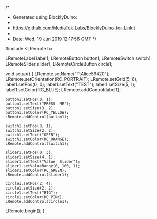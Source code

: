 /*
 * Generated using BlocklyDuino:
 *
 * https://github.com/MediaTek-Labs/BlocklyDuino-for-LinkIt
 *
 * Date: Wed, 19 Jun 2019 12:17:56 GMT
 */

#include <LRemote.h>

LRemoteLabel label1;
LRemoteButton button1;
LRemoteSwitch switch1;
LRemoteSlider slider1;
LRemoteCircleButton circle1;

void setup()
{
  LRemote.setName("TtAlice59420");
  LRemote.setOrientation(RC_PORTRAIT);
  LRemote.setGrid(5, 6);
    label1.setPos(0, 0);
    label1.setText("TEST");
    label1.setSize(5, 1);
    label1.setColor(RC_BLUE);
    LRemote.addControl(label1);

    button1.setPos(0, 1);
    button1.setText("PRESS  ME");
    button1.setSize(3, 2);
    button1.setColor(RC_YELLOW);
    LRemote.addControl(button1);

    switch1.setPos(3, 1);
    switch1.setSize(2, 2);
    switch1.setText("OPEN");
    switch1.setColor(RC_ORANGE);
    LRemote.addControl(switch1);

    slider1.setPos(0, 3);
    slider1.setSize(4, 1);
    slider1.setText("Value  Slider");
    slider1.setValueRange(0, 100, 1);
    slider1.setColor(RC_GREEN);
    LRemote.addControl(slider1);

    circle1.setPos(2, 4);
    circle1.setSize(2, 2);
    circle1.setText("BIG");
    circle1.setColor(RC_PINK);
    LRemote.addControl(circle1);
  LRemote.begin();
}
